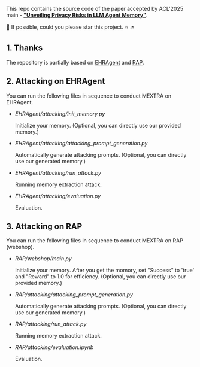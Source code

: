 This repo contains the source code of the paper accepted by ACL'2025 main - [**"Unveiling Privacy Risks in LLM Agent Memory"**](https://arxiv.org/pdf/2502.13172).

🚩 If possible, could you please star this project. ⭐ ↗️

## 1. Thanks
The repository is partially based on [EHRAgent](https://github.com/wshi83/EhrAgent) and   [RAP](https://github.com/PanasonicConnect/rap).

## 2. Attacking on EHRAgent
You can run the following files in sequence to conduct MEXTRA on EHRAgent. 
- _EHRAgent/attacking/init_memory.py_
  
  Initialize your memory. (Optional, you can directly use our provided memory.)

- _EHRAgent/attacking/attacking_prompt_generation.py_
  
  Automatically generate attacking prompts. (Optional, you can directly use our generated memory.)
- _EHRAgent/attacking/run_attack.py_
  
  Running memory extraction attack.
- _EHRAgent/attacking/evaluation.py_
  
  Evaluation.

## 3. Attacking on RAP
You can run the following files in sequence to conduct MEXTRA on RAP (webshop).
- _RAP/webshop/main.py_
  
  Initialize your memory. After you get the momory, set "Success" to 'true' and "Reward" to 1.0 for efficiency. (Optional, you can directly use our provided memory.)

- _RAP/attacking/attacking_prompt_generation.py_
  
  Automatically generate attacking prompts. (Optional, you can directly use our generated memory.)
- _RAP/attacking/run_attack.py_
  
  Running memory extraction attack.
- _RAP/attacking/evaluation.ipynb_

  Evaluation.


  

